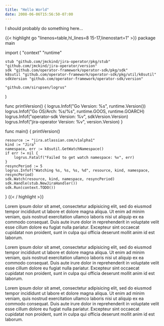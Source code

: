 ```yaml
---
title: "Hello World"
date: 2008-06-06T15:56:50-07:00
---
```


I should probably do something here...

{{< highlight go "linenos=table,hl_lines=8 15-17,linenostart=1" >}}
package main

import (
	"context"
	"runtime"

	stub "github.com/jmckind/jira-operator/pkg/stub"
	"github.com/jmckind/jira-operator/version"
	sdk "github.com/operator-framework/operator-sdk/pkg/sdk"
	k8sutil "github.com/operator-framework/operator-sdk/pkg/util/k8sutil"
	sdkVersion "github.com/operator-framework/operator-sdk/version"

	"github.com/sirupsen/logrus"
)

func printVersion() {
	logrus.Infof("Go Version: %s", runtime.Version())
	logrus.Infof("Go OS/Arch: %s/%s", runtime.GOOS, runtime.GOARCH)
	logrus.Infof("operator-sdk Version: %v", sdkVersion.Version)
	logrus.Infof("jira-operator Version: %v", version.Version)
}

func main() {
	printVersion()

	resource := "jira.atlassian.com/v1alpha1"
	kind := "Jira"
	namespace, err := k8sutil.GetWatchNamespace()
	if err != nil {
		logrus.Fatalf("Failed to get watch namespace: %v", err)
	}
	resyncPeriod := 5
	logrus.Infof("Watching %s, %s, %s, %d", resource, kind, namespace, resyncPeriod)
	sdk.Watch(resource, kind, namespace, resyncPeriod)
	sdk.Handle(stub.NewJiraHandler())
	sdk.Run(context.TODO())
}
{{< / highlight >}}

Lorem ipsum dolor sit amet, consectetur adipisicing elit, sed do eiusmod tempor incididunt ut labore et dolore magna aliqua. Ut enim ad minim veniam, quis nostrud exercitation ullamco laboris nisi ut aliquip ex ea commodo consequat. Duis aute irure dolor in reprehenderit in voluptate velit esse cillum dolore eu fugiat nulla pariatur. Excepteur sint occaecat cupidatat non proident, sunt in culpa qui officia deserunt mollit anim id est laborum.

Lorem ipsum dolor sit amet, consectetur adipisicing elit, sed do eiusmod tempor incididunt ut labore et dolore magna aliqua. Ut enim ad minim veniam, quis nostrud exercitation ullamco laboris nisi ut aliquip ex ea commodo consequat. Duis aute irure dolor in reprehenderit in voluptate velit esse cillum dolore eu fugiat nulla pariatur. Excepteur sint occaecat cupidatat non proident, sunt in culpa qui officia deserunt mollit anim id est laborum.

Lorem ipsum dolor sit amet, consectetur adipisicing elit, sed do eiusmod tempor incididunt ut labore et dolore magna aliqua. Ut enim ad minim veniam, quis nostrud exercitation ullamco laboris nisi ut aliquip ex ea commodo consequat. Duis aute irure dolor in reprehenderit in voluptate velit esse cillum dolore eu fugiat nulla pariatur. Excepteur sint occaecat cupidatat non proident, sunt in culpa qui officia deserunt mollit anim id est laborum.
